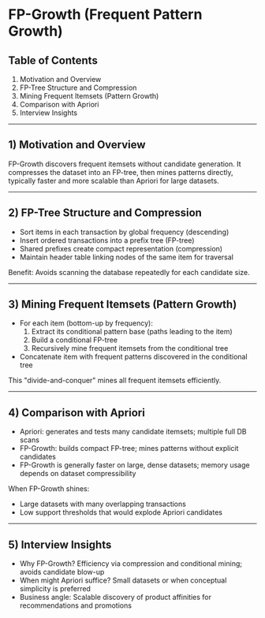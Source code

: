 # FP-Growth (Frequent Pattern Growth)

## Table of Contents
1. Motivation and Overview
2. FP-Tree Structure and Compression
3. Mining Frequent Itemsets (Pattern Growth)
4. Comparison with Apriori
5. Interview Insights

---

## 1) Motivation and Overview

FP-Growth discovers frequent itemsets without candidate generation. It compresses the dataset into an FP-tree, then mines patterns directly, typically faster and more scalable than Apriori for large datasets.

---

## 2) FP-Tree Structure and Compression

- Sort items in each transaction by global frequency (descending)
- Insert ordered transactions into a prefix tree (FP-tree)
- Shared prefixes create compact representation (compression)
- Maintain header table linking nodes of the same item for traversal

Benefit: Avoids scanning the database repeatedly for each candidate size.

---

## 3) Mining Frequent Itemsets (Pattern Growth)

- For each item (bottom-up by frequency):
  1. Extract its conditional pattern base (paths leading to the item)
  2. Build a conditional FP-tree
  3. Recursively mine frequent itemsets from the conditional tree
- Concatenate item with frequent patterns discovered in the conditional tree

This "divide-and-conquer" mines all frequent itemsets efficiently.

---

## 4) Comparison with Apriori

- Apriori: generates and tests many candidate itemsets; multiple full DB scans
- FP-Growth: builds compact FP-tree; mines patterns without explicit candidates
- FP-Growth is generally faster on large, dense datasets; memory usage depends on dataset compressibility

When FP-Growth shines:
- Large datasets with many overlapping transactions
- Low support thresholds that would explode Apriori candidates

---

## 5) Interview Insights

- Why FP-Growth? Efficiency via compression and conditional mining; avoids candidate blow-up
- When might Apriori suffice? Small datasets or when conceptual simplicity is preferred
- Business angle: Scalable discovery of product affinities for recommendations and promotions
